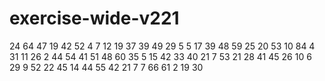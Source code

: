 # exercise-wide-v221
24
64
47
19
42
52
4
7
12
19
37
39
49
29
5
5
17
39
48
59
25
20
53
10
84
4
31
11
26
2
44
54
41
51
48
60
35
5
15
42
33
40
21
7
53
21
28
41
45
26
10
6
29
9
52
22
45
14
44
55
42
21
7
7
66
61
2
19
30
